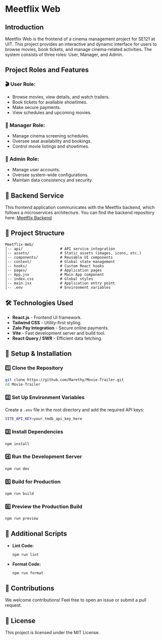 # Meetflix Web

## Introduction
Meetflix Web is the frontend of a cinema management project for SE121 at UIT. This project provides an interactive and dynamic interface for users to browse movies, book tickets, and manage cinema-related activities. The system consists of three roles: User, Manager, and Admin.

## Project Roles and Features

### 🎬 User Role:
- Browse movies, view details, and watch trailers.
- Book tickets for available showtimes.
- Make secure payments.
- View schedules and upcoming movies.

### 🎥 Manager Role:
- Manage cinema screening schedules.
- Oversee seat availability and bookings.
- Control movie listings and showtimes.

### 🔧 Admin Role:
- Manage user accounts.
- Oversee system-wide configurations.
- Maintain data consistency and security.

## 🔗 Backend Service
This frontend application communicates with the Meetflix backend, which follows a microservices architecture. You can find the backend repository here: [Meetflix Backend](https://github.com/khanhqueng/meetflix)

## 📂 Project Structure
```
Meetflix-Web/
│-- api/                 # API service integration
│-- assets/              # Static assets (images, icons, etc.)
│-- components/          # Reusable UI components
│-- context/             # Global state management
│-- hooks/               # Custom React hooks
│-- pages/               # Application pages
│-- App.jsx              # Main App component
│-- index.css            # Global styles
│-- main.jsx             # Application entry point
│-- .env                 # Environment variables
```

## 🛠️ Technologies Used
- **React.js** - Frontend UI framework.
- **Tailwind CSS** - Utility-first styling.
- **Zalo Pay Integration** - Secure online payments.
- **Vite** - Fast development server and build tool.
- **React Query / SWR** - Efficient data fetching.

## 🚀 Setup & Installation

### 1️⃣ Clone the Repository
```bash
git clone https://github.com/Marethy/Movie-Trailer.git
cd Movie-Trailer
```

### 2️⃣ Set Up Environment Variables
Create a `.env` file in the root directory and add the required API keys:
```bash
VITE_API_KEY=your_tmdb_api_key_here
```

### 3️⃣ Install Dependencies
```bash
npm install
```

### 4️⃣ Run the Development Server
```bash
npm run dev
```

### 5️⃣ Build for Production
```bash
npm run build
```

### 6️⃣ Preview the Production Build
```bash
npm run preview
```

## 🎯 Additional Scripts
- **Lint Code:**
  ```bash
  npm run lint
  ```
- **Format Code:**
  ```bash
  npm run format
  ```

## 🤝 Contributions
We welcome contributions! Feel free to open an issue or submit a pull request.

## 📜 License
This project is licensed under the MIT License.

